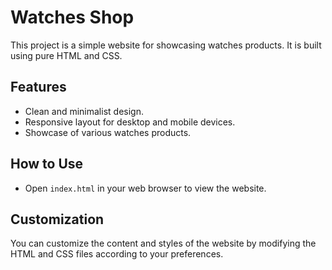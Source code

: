 # Watches Shop 
This project is a simple website for showcasing watches products. It is built using pure HTML and CSS.

## Features
- Clean and minimalist design.
- Responsive layout for desktop and mobile devices.
- Showcase of various watches products.

## How to Use
-  Open `index.html` in your web browser to view the website.

## Customization

You can customize the content and styles of the website by modifying the HTML and CSS files according to your preferences.

